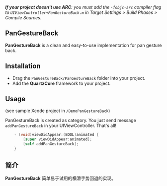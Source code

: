 _**If your project doesn't use ARC**: you must add the `-fobjc-arc` compiler flag to `UIViewController+PanGestureBack.m` in Target Settings > Build Phases > Compile Sources._

PanGestureBack 
--------------

**PanGestureBack** is a clean and easy-to-use implementation for pan gesture back. 

## Installation

* Drag the `PanGestureBack/PanGestureBack` folder into your project.
* Add the **QuartzCore** framework to your project.

## Usage

(see sample Xcode project in `/DemoPanGestureBack`)

PanGestureBack is created as category. You just send message `addPanGestureBack` in your UIViewController. That's all!

```objective-c
	- (void)viewDidAppear:(BOOL)animated {
  		[super viewDidAppear:animated];
  		[self addPanGestureBack];  
	}
```

## 简介
**PanGestureBack** 简单易于试用的横滑手势回退的实现。
